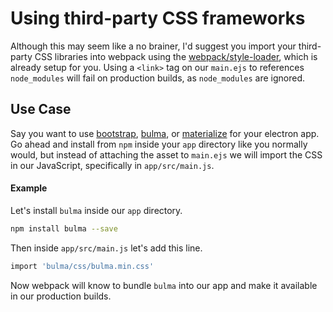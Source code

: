 # Using third-party CSS frameworks

Although this may seem like a no brainer, I'd suggest you import your third-party CSS libraries into webpack using the [webpack/style-loader](https://github.com/webpack/style-loader), which is already setup for you. Using a `<link>` tag on our `main.ejs` to references `node_modules` will fail on production builds, as `node_modules` are ignored.

## Use Case
Say you want to use [bootstrap](http://getbootstrap.com/), [bulma](http://bulma.io/), or [materialize](http://materializecss.com/) for your electron app. Go ahead and install from `npm` inside your `app` directory like you normally would, but instead of attaching the asset to `main.ejs` we will import the CSS in our JavaScript, specifically in `app/src/main.js`.

#### Example
Let's install `bulma` inside our `app` directory.
```bash
npm install bulma --save
```
Then inside `app/src/main.js` let's add this line.
```bash
import 'bulma/css/bulma.min.css'
```
Now webpack will know to bundle `bulma` into our app and make it available in our production builds.
